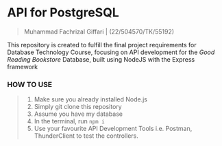 # API for PostgreSQL
> Muhammad Fachrizal Giffari | (22/504570/TK/55192)

This repository is created to fulfill the final project requirements for Database Technology Course, focusing on API development for the _Good Reading Bookstore_ Database, built using NodeJS with the Express framework

### HOW TO USE
> 1. Make sure you already installed Node.js
> 2. Simply git clone this repository
> 3. Assume you have my database
> 4. In the terminal, run ```npm i```
> 5. Use your favourite API Development Tools i.e. Postman, ThunderClient to test the controllers.
